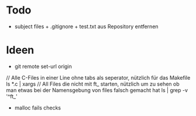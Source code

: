 # Todo 
- subject files + .gitignore + test.txt aus Repository entfernen 


# Ideen 
- git remote set-url origin <url> 

// Alle C-Files in einer Line ohne tabs als seperator, nützlich für das Makefile 
ls *.c | xargs
// All Files die nicht mit ft_ starten, nützlich um zu sehen ob man etwas bei der Namensgebung von files falsch gemacht hat 
ls | grep -v '^ft_'

- malloc fails checks 
